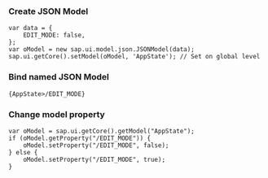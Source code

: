 ### Create JSON Model
```
var data = {
    EDIT_MODE: false,
};
var oModel = new sap.ui.model.json.JSONModel(data);
sap.ui.getCore().setModel(oModel, 'AppState'); // Set on global level
```

### Bind named JSON Model
```
{AppState>/EDIT_MODE}
```

### Change model property
```
var oModel = sap.ui.getCore().getModel("AppState");
if (oModel.getProperty("/EDIT_MODE")) {
    oModel.setProperty("/EDIT_MODE", false);
} else {
    oModel.setProperty("/EDIT_MODE", true);
}
```
